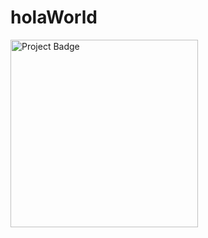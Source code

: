 # holaWorld
<img src="https://ci.appveyor.com/api/projects/status/github/juandiegotor/holaWorld?branch=master&svg=true" alt="Project Badge" width="300">

